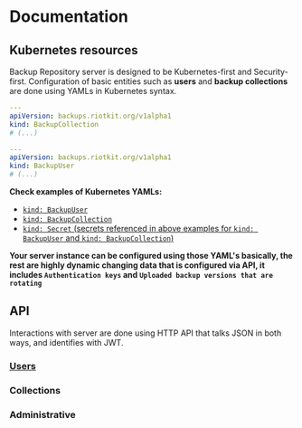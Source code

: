 Documentation
=============

Kubernetes resources
--------------------

Backup Repository server is designed to be Kubernetes-first and Security-first.
Configuration of basic entities such as **users** and **backup collections** are done using YAMLs in Kubernetes syntax.

```yaml
---
apiVersion: backups.riotkit.org/v1alpha1
kind: BackupCollection
# (...)

---
apiVersion: backups.riotkit.org/v1alpha1
kind: BackupUser
# (...)
```

**Check examples of Kubernetes YAMLs:**

- [`kind: BackupUser`](examples/user.yaml)
- [`kind: BackupCollection`](examples/collection.yaml)
- [`kind: Secret` (secrets referenced in above examples for `kind: BackupUser` and `kind: BackupCollection`)](examples/secret.yaml)

**Your server instance can be configured using those YAML's basically, the rest are highly dynamic changing data that is configured via API, it includes `Authentication keys` and `Uploaded backup versions that are rotating`**

API
---

Interactions with server are done using HTTP API that talks JSON in both ways, and identifies with JWT.

### [Users](api/users/README.md)

### Collections

### Administrative


